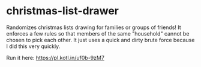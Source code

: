 # christmas-list-drawer
Randomizes christmas lists drawing for families or groups of friends!  It enforces a few rules so that members of the same "household" cannot be chosen to pick each other.  It just uses a quick and dirty brute force because I did this very quickly.

Run it here:
https://pl.kotl.in/uf0b-9zM7
